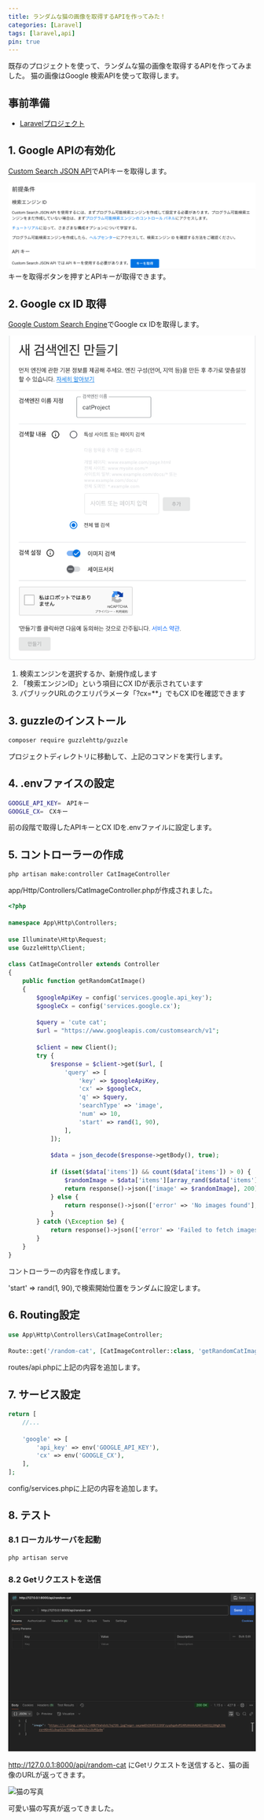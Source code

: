 ```yaml
---
title: ランダムな猫の画像を取得するAPIを作ってみた！
categories: [Laravel]
tags: [laravel,api]
pin: true
---
```


既存のプロジェクトを使って、ランダムな猫の画像を取得するAPIを作ってみました。
猫の画像はGoogle 検索APIを使って取得します。

## 事前準備

- [Laravelプロジェクト](https://erika2852.github.io/posts/LaLavel/)

## 1. Google APIの有効化

[Custom Search JSON API](https://www.docker.com/ja-jp/get-started/)でAPIキーを取得します。

![googleApi](../assets/img/nekoAPi/googleApi.png?raw=true)
キーを取得ボタンを押すとAPIキーが取得できます。

## 2. Google cx ID 取得

[Google Custom Search Engine](https://cse.google.com/all)でGoogle cx IDを取得します。

![googleCxId](../assets/img/nekoAPi/cxID.png?raw=true)

1. 検索エンジンを選択するか、新規作成します
2. 「検索エンジンID」という項目にCX IDが表示されています
3. パブリックURLのクエリパラメータ「?cx=**」でもCX IDを確認できます

## 3. guzzleのインストール

```bash
composer require guzzlehttp/guzzle
```
プロジェクトディレクトリに移動して、上記のコマンドを実行します。

## 4. .envファイスの設定

```bash
GOOGLE_API_KEY=　APIキー
GOOGLE_CX=　CXキー
```
前の段階で取得したAPIキーとCX IDを.envファイルに設定します。

## 5. コントローラーの作成
```bash
php artisan make:controller CatImageController
```
app/Http/Controllers/CatImageController.phpが作成されました。

```php
<?php

namespace App\Http\Controllers;

use Illuminate\Http\Request;
use GuzzleHttp\Client;

class CatImageController extends Controller
{
    public function getRandomCatImage()
    {
        $googleApiKey = config('services.google.api_key');
        $googleCx = config('services.google.cx');

        $query = 'cute cat';
        $url = "https://www.googleapis.com/customsearch/v1";

        $client = new Client();
        try {
            $response = $client->get($url, [
                'query' => [
                    'key' => $googleApiKey,
                    'cx' => $googleCx,
                    'q' => $query,
                    'searchType' => 'image',
                    'num' => 10, 
                    'start' => rand(1, 90),
                ],
            ]);

            $data = json_decode($response->getBody(), true);

            if (isset($data['items']) && count($data['items']) > 0) {
                $randomImage = $data['items'][array_rand($data['items'])]['link'];
                return response()->json(['image' => $randomImage], 200);
            } else {
                return response()->json(['error' => 'No images found'], 404);
            }
        } catch (\Exception $e) {
            return response()->json(['error' => 'Failed to fetch images'], 500);
        }
    }
}
```
コントローラーの内容を作成します。

'start' => rand(1, 90),で検索開始位置をランダムに設定します。

## 6. Routing設定

```php
use App\Http\Controllers\CatImageController;

Route::get('/random-cat', [CatImageController::class, 'getRandomCatImage']);
```
routes/api.phpに上記の内容を追加します。

## 7. サービス設定

```php
return [
    //...

    'google' => [
        'api_key' => env('GOOGLE_API_KEY'),
        'cx' => env('GOOGLE_CX'),
    ],
];
```
config/services.phpに上記の内容を追加します。

## 8. テスト
### 8.1 ローカルサーバを起動

```php
php artisan serve
```

### 8.2 Getリクエストを送信

![alt text](../assets/img/nekoAPi/response.png?raw=true)

http://127.0.0.1:8000/api/random-cat にGetリクエストを送信すると、猫の画像のURLが返ってきます。

<img src="https://i.redd.it/02g1pfot5ds41.jpg" width="400" alt="猫の写真">

可愛い猫の写真が返ってきました。